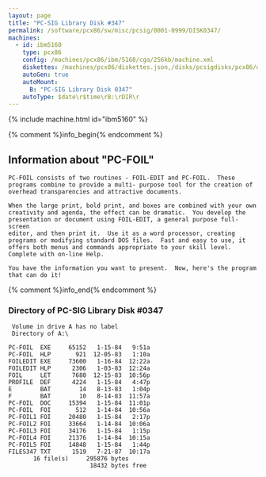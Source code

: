 ```yaml
---
layout: page
title: "PC-SIG Library Disk #347"
permalink: /software/pcx86/sw/misc/pcsig/0001-0999/DISK0347/
machines:
  - id: ibm5160
    type: pcx86
    config: /machines/pcx86/ibm/5160/cga/256kb/machine.xml
    diskettes: /machines/pcx86/diskettes.json,/disks/pcsigdisks/pcx86/diskettes.json
    autoGen: true
    autoMount:
      B: "PC-SIG Library Disk 0347"
    autoType: $date\r$time\rB:\rDIR\r
---
```


{% include machine.html id="ibm5160" %}

{% comment %}info_begin{% endcomment %}

## Information about "PC-FOIL"

    PC-FOIL consists of two routines - FOIL-EDIT and PC-FOIL.  These
    programs combine to provide a multi- purpose tool for the creation of
    overhead transparencies and attractive documents.
    
    When the large print, bold print, and boxes are combined with your own
    creativity and agenda, the effect can be dramatic.  You develop the
    presentation or document using FOIL-EDIT, a general purpose full-screen
    editor, and then print it.  Use it as a word processor, creating
    programs or modifying standard DOS files.  Fast and easy to use, it
    offers both menus and commands appropriate to your skill level.
    Complete with on-line Help.
    
    You have the information you want to present.  Now, here's the program
    that can do it!
{% comment %}info_end{% endcomment %}


### Directory of PC-SIG Library Disk #0347

     Volume in drive A has no label
     Directory of A:\

    PC-FOIL  EXE     65152   1-15-84   9:51a
    PC-FOIL  HLP       921  12-05-83   1:10a
    FOILEDIT EXE     73600   1-16-84  12:22a
    FOILEDIT HLP      2306   1-03-83  12:24a
    FOIL     LET      7680  12-15-83  10:56p
    PROFILE  DEF      4224   1-15-84   4:47p
    E        BAT        14   8-13-83   1:04p
    F        BAT        10   8-14-83  11:57a
    PC-FOIL  DOC     15394   1-15-84  11:01p
    PC-FOIL  FOI       512   1-14-84  10:56a
    PC-FOIL1 FOI     20480   1-15-84   2:17p
    PC-FOIL2 FOI     33664   1-14-84  10:06a
    PC-FOIL3 FOI     34176   1-15-84   1:15p
    PC-FOIL4 FOI     21376   1-14-84  10:15a
    PC-FOIL5 FOI     14848   1-15-84   1:44p
    FILES347 TXT      1519   7-21-87  10:17a
           16 file(s)     295876 bytes
                           18432 bytes free
